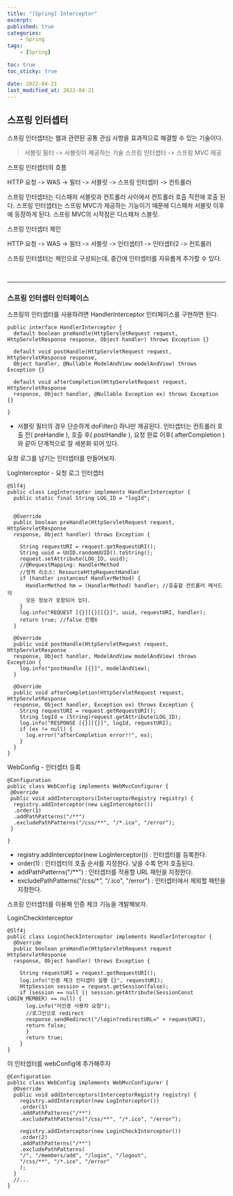```yaml
---
title: "[Spring] Interceptor"
excerpt:
published: true
categories:
    - Spring
tags:
    - [Spring]

toc: true
toc_sticky: true

date: 2022-04-21
last_modified_at: 2022-04-21
---
```


## 스프링 인터셉터

스프링 인터셉터는 웹과 관련된 공통 관심 사항을 효과적으로 해결할 수 있는 기술이다.

> 서블릿 필터 -> 서블릿이 제공하는 기술
> 스프링 인터셉터 -> 스프링 MVC 제공

스프링 인터셉터의 흐름

HTTP 요청 -> WAS -> 필터 -> 서블릿 -> 스프링 인터셉터 -> 컨트롤러

스프링 인터셉터는 디스패처 서블릿과 컨트롤러 사이에서 컨트롤러 호출 직전에 호출 된다.
스프링 인터셉터는 스프링 MVC가 제공하는 기능이기 때문에 디스패처 서블릿 이후에 등장하게 된다.
스프링 MVC의 시작점은 디스패처 스블릿.

스프링 인터셉터 체인

HTTP 요청 -> WAS -> 필터 -> 서블릿 -> 인터셉터1 -> 인터셉터2 -> 컨트롤러

스프링 인터셉터는 체인으로 구성되는데, 중간에 인터셉터를 자유롭게 추가할 수 있다.

<br>
<hr>

### 스프링 인터셉터 인터페이스

스프링의 인터셉터를 사용하려면 HandlerInterceptor 인터페이스를 구현하면 된다.

```
public interface HandlerInterceptor {
  default boolean preHandle(HttpServletRequest request, HttpServletResponse response, Object handler) throws Exception {}

  default void postHandle(HttpServletRequest request, HttpServletResponse response,
  Object handler, @Nullable ModelAndView modelAndView) throws Exception {}

  default void afterCompletion(HttpServletRequest request, HttpServletResponse
  response, Object handler, @Nullable Exception ex) throws Exception {}

}
```

-   서블릿 필터의 경우 단순하게 doFilter() 하나만 제공된다. 인터셉터는 컨트롤러 호출 전( preHandle ), 호출 후( postHandle ), 요청 완료 이후( afterCompletion )와 같이 단계적으로 잘 세분화 되어 있다.

요청 로그를 남기는 인터셉터를 만들어보자.

LogInterceptor - 요청 로그 인터셉터

```
@Slf4j
public class LogInterceptor implements HandlerInterceptor {
  public static final String LOG_ID = "logId";


  @Override
  public boolean preHandle(HttpServletRequest request, HttpServletResponse
  response, Object handler) throws Exception {

    String requestURI = request.getRequestURI();
    String uuid = UUID.randomUUID().toString();
    request.setAttribute(LOG_ID, uuid);
    //@RequestMapping: HandlerMethod
    //정적 리소스: ResourceHttpRequestHandler
    if (handler instanceof HandlerMethod) {
      HandlerMethod hm = (HandlerMethod) handler; //호출할 컨트롤러 메서드의
      모든 정보가 포함되어 있다.
    }
    log.info("REQUEST [{}][{}][{}]", uuid, requestURI, handler);
    return true; //false 진행X
  }

  @Override
  public void postHandle(HttpServletRequest request, HttpServletResponse
  response, Object handler, ModelAndView modelAndView) throws Exception {
    log.info("postHandle [{}]", modelAndView);
  }

  @Override
  public void afterCompletion(HttpServletRequest request, HttpServletResponse
  response, Object handler, Exception ex) throws Exception {
    String requestURI = request.getRequestURI();
    String logId = (String)request.getAttribute(LOG_ID);
    log.info("RESPONSE [{}][{}]", logId, requestURI);
    if (ex != null) {
      log.error("afterCompletion error!!", ex);
    }
  }
}
```

WebConfig - 인터셉터 등록

```
@Configuration
public class WebConfig implements WebMvcConfigurer {
 @Override
 public void addInterceptors(InterceptorRegistry registry) {
  registry.addInterceptor(new LogInterceptor())
  .order(1)
  .addPathPatterns("/**")
  .excludePathPatterns("/css/**", "/*.ico", "/error");
 }

}
```

-   registry.addInterceptor(new LogInterceptor()) : 인터셉터를 등록한다.
-   order(1) : 인터셉터의 호출 순서를 지정한다. 낮을 수록 먼저 호출된다.
-   addPathPatterns("/\*\*") : 인터셉터를 적용할 URL 패턴을 지정한다.
-   excludePathPatterns("/css/\*_", "/_.ico", "/error") : 인터셉터에서 제외할 패턴을 지정한다.

스프링 인터셉터를 이용해 인증 체크 기능을 개발해보자.

LoginCheckInterceptor

```
@Slf4j
public class LoginCheckInterceptor implements HandlerInterceptor {
  @Override
  public boolean preHandle(HttpServletRequest request HttpServletResponse
  response, Object handler) throws Exception {

    String requestURI = request.getRequestURI();
    log.info("인증 체크 인터셉터 실행 {}", requestURI);
    HttpSession session = request.getSession(false);
    if (session == null || session.getAttribute(SessionConst LOGIN_MEMBER) == null) {
      log.info("미인증 사용자 요청");
      //로그인으로 redirect
      response.sendRedirect("/login?redirectURL=" + requestURI);
      return false;
      }
      return true;
    }
}
```

이 인터셉터를 webConfig에 추가해주자

```
@Configuration
public class WebConfig implements WebMvcConfigurer {
  @Override
  public void addInterceptors(InterceptorRegistry registry) {
    registry.addInterceptor(new LogInterceptor())
    .order(1)
    .addPathPatterns("/**")
    .excludePathPatterns("/css/**", "/*.ico", "/error");

    registry.addInterceptor(new LoginCheckInterceptor())
    .order(2)
    .addPathPatterns("/**")
    .excludePathPatterns(
    "/", "/members/add", "/login", "/logout",
    "/css/**", "/*.ico", "/error"
    );
  }
  //...
}
```

<script src="https://utteranc.es/client.js"
        repo="chojs23/comments"
        issue-term="pathname"
        theme="github-light"
        crossorigin="anonymous"
        async>
</script>
